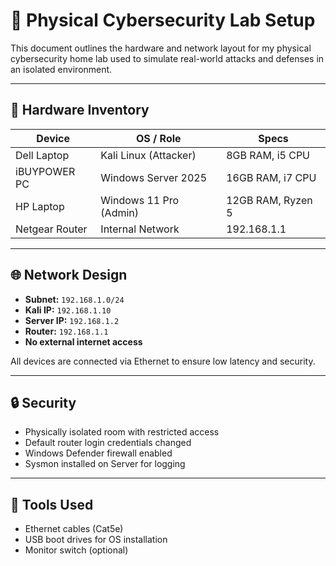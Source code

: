 # 🧪 Physical Cybersecurity Lab Setup

This document outlines the hardware and network layout for my physical cybersecurity home lab used to simulate real-world attacks and defenses in an isolated environment.

---

## 🧱 Hardware Inventory

| Device             | OS / Role              | Specs                        |
|--------------------|------------------------|-------------------------------|
| Dell Laptop        | Kali Linux (Attacker)  | 8GB RAM, i5 CPU               |
| iBUYPOWER PC       | Windows Server 2025    | 16GB RAM, i7 CPU              |
| HP Laptop          | Windows 11 Pro (Admin) | 12GB RAM, Ryzen 5             |
| Netgear Router     | Internal Network       | 192.168.1.1                   |

---

## 🌐 Network Design

- **Subnet:** `192.168.1.0/24`
- **Kali IP:** `192.168.1.10`
- **Server IP:** `192.168.1.2`
- **Router:** `192.168.1.1`
- **No external internet access**

All devices are connected via Ethernet to ensure low latency and security.

---

## 🔒 Security

- Physically isolated room with restricted access
- Default router login credentials changed
- Windows Defender firewall enabled
- Sysmon installed on Server for logging

---

## 🧰 Tools Used

- Ethernet cables (Cat5e)
- USB boot drives for OS installation
- Monitor switch (optional)
